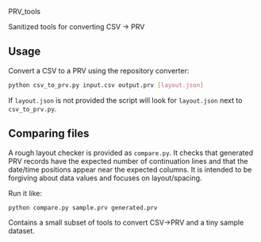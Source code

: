 PRV_tools

Sanitized tools for converting CSV -> PRV

Usage
-----

Convert a CSV to a PRV using the repository converter:

```bash
python csv_to_prv.py input.csv output.prv [layout.json]
```

If `layout.json` is not provided the script will look for `layout.json` next to `csv_to_prv.py`.

Comparing files
------------------

A rough layout checker is provided as `compare.py`. It checks that generated PRV records have the expected
number of continuation lines and that the date/time positions appear near the expected columns. It is intended
to be forgiving about data values and focuses on layout/spacing.

Run it like:

```bash
python compare.py sample.prv generated.prv
```

Contains a small subset of tools to convert CSV→PRV and a tiny sample dataset.
